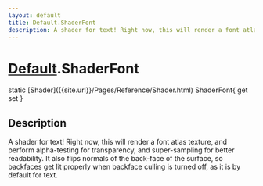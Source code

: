 ```yaml
---
layout: default
title: Default.ShaderFont
description: A shader for text! Right now, this will render a font atlas texture, and perform alpha-testing for transparency, and super-sampling for better readability. It also flips normals of the back-face of the surface, so  backfaces get lit properly when backface culling is turned off, as it is by default for text.
---
```

# [Default]({{site.url}}/Pages/Reference/Default.html).ShaderFont

<div class='signature' markdown='1'>
static [Shader]({{site.url}}/Pages/Reference/Shader.html) ShaderFont{ get set }
</div>

## Description
A shader for text! Right now, this will render a font
atlas texture, and perform alpha-testing for transparency, and
super-sampling for better readability. It also flips normals of
the back-face of the surface, so  backfaces get lit properly when
backface culling is turned off, as it is by default for text.

